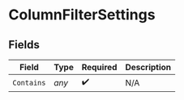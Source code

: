 # ColumnFilterSettings


## Fields

| Field              | Type               | Required           | Description        |
| ------------------ | ------------------ | ------------------ | ------------------ |
| `Contains`         | *any*              | :heavy_check_mark: | N/A                |